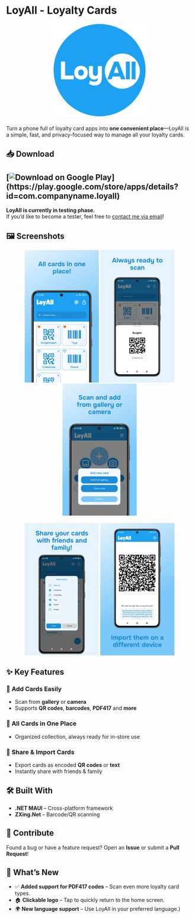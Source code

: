 # LoyAll - Loyalty Cards  
<div align="center" style="margin-bottom:20px">
  <img src="LoyAll/LoyAll/Resources/AppIcon/appiconfg_.png" 
       width="250" >
</div>


Turn a phone full of loyalty card apps into **one convenient place**—LoyAll is a simple, fast, and privacy-focused way to manage all your loyalty cards.  
## 📥 Download  
[![Download on Google Play](https://img.shields.io/badge/Download_📲_on_Google_Play-4285F4?style=for-the-badge&logo=google-play&logoColor=white&labelColor=4285F4&color=34A853&gradient=linear-gradient(145deg,%234285F4,%2334A853))](https://play.google.com/store/apps/details?id=com.companyname.loyall)
---
**LoyAll is currently in testing phase.**  
If you’d like to become a tester, feel free to [contact me via email](mailto:murraya.solutions@interia.com)!
## 🖼️ Screenshots


<div align="center">
  <img src="Assets/mockup_1.png" alt="Main screen" width="200"  />
  <img src="Assets/mockup_2.png" alt="Card details" width="200"  />
  <img src="Assets/mockup_3.png" alt="Add card page" width="200" />
</div>

<br/>

<div align="center">
  <img src="Assets/mockup_4.png" alt="Share cards popup" width="200"  />
  <img src="Assets/mockup_5.png" alt="Share cards" width="200" />
</div>


## ✨ Key Features  

### 📲 **Add Cards Easily**  
- Scan from **gallery** or **camera**  
- Supports **QR codes**, **barcodes**, **PDF417**  and **more**

### 📂 **All Cards in One Place**  
- Organized collection, always ready for in-store use  

### 🔗 **Share & Import Cards**  
- Export cards as encoded **QR codes** or **text**  
- Instantly share with friends & family  


## 🛠 Built With  
- **.NET MAUI** – Cross-platform framework  
- **ZXing.Net** – Barcode/QR scanning  

## 🤝 Contribute  
Found a bug or have a feature request? Open an **Issue** or submit a **Pull Request**!  

## 📌 What’s New  
- ✅ **Added support for PDF417 codes** – Scan even more loyalty card types.  
- 🏠 **Clickable logo** – Tap to quickly return to the home screen.  
- 🌍 **New language support** – Use LoyAll in your preferred language.)
